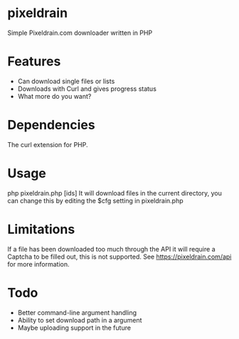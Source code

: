 # pixeldrain
Simple Pixeldrain.com downloader written in PHP

# Features
 - Can download single files or lists
 - Downloads with Curl and gives progress status
 - What more do you want?

# Dependencies
The curl extension for PHP.

# Usage
  php pixeldrain.php [ids]
  It will download files in the current directory, you can change this by editing the $cfg setting in pixeldrain.php
  
# Limitations
If a file has been downloaded too much through the API it will require a Captcha to be filled out, this is not supported. See https://pixeldrain.com/api for more information.
 
# Todo
 - Better command-line argument handling
 - Ability to set download path in a argument
 - Maybe uploading support in the future

